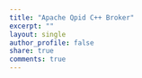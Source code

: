 ```yaml
---
title: "Apache Qpid C++ Broker" 
excerpt: ""
layout: single
author_profile: false
share: true
comments: true
---
```


